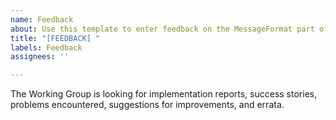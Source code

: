 ```yaml
---
name: Feedback
about: Use this template to enter feedback on the MessageFormat part of LDML
title: "[FEEDBACK] "
labels: Feedback
assignees: ''

---
```


The Working Group is looking for implementation reports, success stories, problems encountered, suggestions for improvements, and errata.
